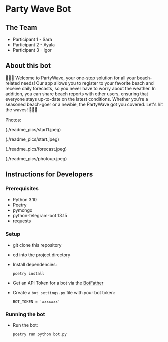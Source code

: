 # Party Wave Bot

## The Team

- Participant 1 - Sara
- Participant 2 - Ayala
- Participant 3 - Igor

## About this bot

🏄‍♂️🤙 Welcome to PartyWave, your one-stop solution for all your beach-related needs! Our app allows you to register to your favorite beach and receive daily forecasts, so you never have to worry about the weather. In addition, you can share beach reports with other users, ensuring that everyone stays up-to-date on the latest conditions. Whether you're a seasoned beach-goer or a newbie, the PartyWave got you covered. Let's hit the waves! 🏄‍♀️🤙

Photos:

(./readme_pics/start1.jpeg)

(./readme_pics/start.jpeg)

(./readme_pics/forecast.jpeg)

(./readme_pics/photoup.jpeg)

## Instructions for Developers

### Prerequisites

- Python 3.10
- Poetry
- pymongo
- python-telegram-bot 13.15
- requests

### Setup

- git clone this repository
- cd into the project directory
- Install dependencies:

      poetry install

- Get an API Token for a bot via the [BotFather](https://telegram.me/BotFather)
- Create a `bot_settings.py` file with your bot token:

      BOT_TOKEN = 'xxxxxxx'

### Running the bot

- Run the bot:

      poetry run python bot.py
